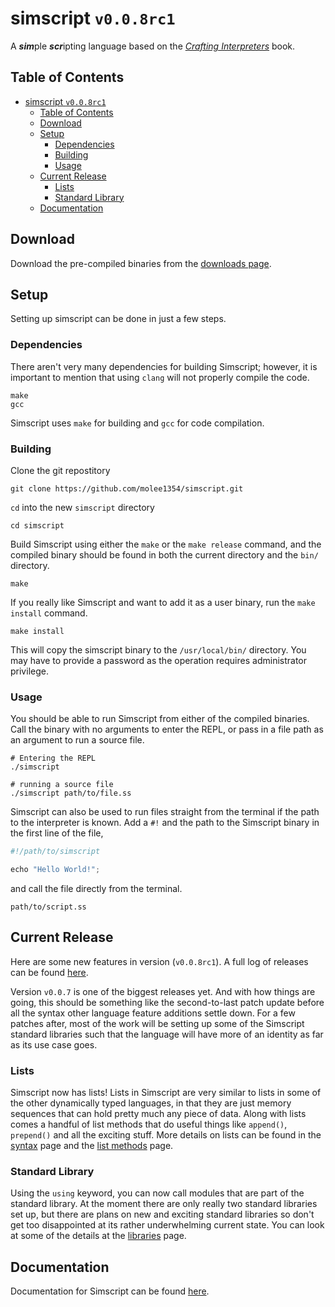 # simscript `v0.0.8rc1`

A ***sim***ple ***scr***ipting language based on the [*Crafting Interpreters*](https://craftinginterpreters.com/) book.

## Table of Contents

- [simscript `v0.0.8rc1`](#simscript-v008rc1)
  - [Table of Contents](#table-of-contents)
  - [Download](#download)
  - [Setup](#setup)
    - [Dependencies](#dependencies)
    - [Building](#building)
    - [Usage](#usage)
  - [Current Release](#current-release)
    - [Lists](#lists)
    - [Standard Library](#standard-library)
  - [Documentation](#documentation)

## Download

Download the pre-compiled binaries from the [downloads page](./docs/downloads.md).

## Setup

Setting up simscript can be done in just a few steps.

### Dependencies

There aren't very many dependencies for building Simscript; however, it is important to mention that using `clang` will not properly compile the code.

```shell
make
gcc
```

Simscript uses `make` for building and `gcc` for code compilation.

### Building

Clone the git repostitory

```shell
git clone https://github.com/molee1354/simscript.git
```

`cd` into the new `simscript` directory

```shell
cd simscript
```

Build Simscript using either the `make` or the `make release` command, and the compiled binary should be found in both the current directory and the `bin/` directory.

```shell
make
```

If you really like Simscript and want to add it as a user binary, run the `make install` command.

```shell
make install
```

This will copy the simscript binary to the `/usr/local/bin/` directory. You may have to provide a password as the operation requires administrator privilege.

### Usage

You should be able to run Simscript from either of the compiled binaries. Call the binary with no arguments to enter the REPL, or pass in a file path as an argument to run a source file.

```shell
# Entering the REPL
./simscript

# running a source file
./simscript path/to/file.ss
```

Simscript can also be used to run files straight from the terminal if the path to the interpreter is known. Add a `#!` and the path to the Simscript binary in the first line of the file,

```javascript
#!/path/to/simscript

echo "Hello World!";
```

and call the file directly from the terminal.

```shell
path/to/script.ss
```

## Current Release

Here are some new features in version (`v0.0.8rc1`). A full log of releases can be found [here](./docs/release.md).

Version `v0.0.7` is one of the biggest releases yet. And with how things are going, this should be something like the second-to-last patch update before all the syntax other language feature additions settle down. For a few patches after, most of the work will be setting up some of the Simscript standard libraries such that the language will have more of an identity as far as its use case goes.

### Lists

Simscript now has lists! Lists in Simscript are very similar to lists in some of the other dynamically typed languages, in that they are just memory sequences that can hold pretty much any piece of data. Along with lists comes a handful of list methods that do useful things like `append()`, `prepend()` and all the exciting stuff. More details on lists can be found in the [syntax](./docs/syntax.md) page and the [list methods](./docs/functions/lists.md) page.

### Standard Library

Using the `using` keyword, you can now call modules that are part of the standard library. At the moment there are only really two standard libraries set up, but there are plans on new and exciting standard libraries so don't get too disappointed at its rather underwhelming current state. You can look at some of the details at the [libraries](./docs/libraries/libs.md) page.

## Documentation

Documentation for Simscript can be found [here](./docs/syntax.md).
